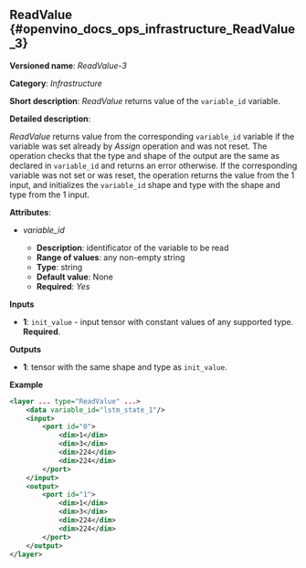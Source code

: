 ## ReadValue <a name="ReadValue"></a> {#openvino_docs_ops_infrastructure_ReadValue_3}

**Versioned name**: *ReadValue-3*

**Category**: *Infrastructure*

**Short description**: *ReadValue* returns value of the `variable_id` variable.

**Detailed description**: 

*ReadValue* returns value from the corresponding `variable_id` variable if the variable was set already by *Assign* operation and was not reset. 
The operation checks that the type and shape of the output are the same as
declared in `variable_id` and returns an error otherwise. If the corresponding variable was not set or was reset,
the operation returns the value from the 1 input, and initializes the `variable_id` shape and type
with the shape and type from the 1 input.

**Attributes**:

* *variable_id*

  * **Description**: identificator of the variable to be read
  * **Range of values**: any non-empty string
  * **Type**: string
  * **Default value**: None
  * **Required**: *Yes*

**Inputs**

*   **1**: `init_value` - input tensor with constant values of any supported type. **Required**.

**Outputs**

*   **1**: tensor with the same shape and type as `init_value`.

**Example**

```xml
<layer ... type="ReadValue" ...>
    <data variable_id="lstm_state_1"/>
    <input>
        <port id="0">
            <dim>1</dim>
            <dim>3</dim>
            <dim>224</dim>
            <dim>224</dim>
        </port>
    </input>
    <output>
        <port id="1">
            <dim>1</dim>
            <dim>3</dim>
            <dim>224</dim>
            <dim>224</dim>
        </port>
    </output>
</layer>
```